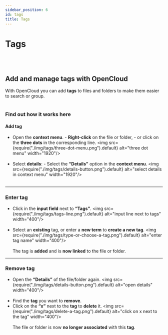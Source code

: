 ```yaml
---
sidebar_position: 6
id: tags
title: Tags
---
```


# Tags

<br/><br/>

## Add and manage tags with OpenCloud

With OpenCloud you can add **tags** to files and folders to make them easier to search or group.
<br/><br/>

### Find out how it works here

#### Add tag

- Open the **context menu**. - **Right-click** on the file or folder, - or click on the **three dots** in the corresponding line.
  <img src={require("./img/tags/three-dot-menu.png").default} alt="three dot menu" width="1920"/>
  <br/><br/>
- Select **details**: - Select the **“Details”** option in the **context menu**.
  <img src={require("./img/tags/details-button.png").default} alt="select details in context menu" width="1920"/>
  <br/><br/>

---

### Enter tag

- Click in the **input field** next to **“Tags”**.
  <img src={require("./img/tags/tags-line.png").default} alt="input line next to tags" width="400"/>
  <br/><br/>
- Select an **existing** tag, or enter a **new term** to **create a new tag**.
  <img src={require("./img/tags/type-or-choose-a-tag.png").default} alt="enter tag name" width="400"/>
  <br/><br/>
  The tag is **added** and is **now linked** to the file or folder.

---

### Remove tag

- Open the **“Details”** of the file/folder again.
  <img src={require("./img/tags/details-button.png").default} alt="open details" width="400"/>
  <br/><br/>
- Find the **tag** you want to **remove**.
- Click on the **“x”** next to the **tag** to **delete** it.
  <img src={require("./img/tags/delete-a-tag.png").default} alt="click on x next to the tag" width="400"/>
  <br/><br/>
  The file or folder is now **no longer associated** with this **tag**.
